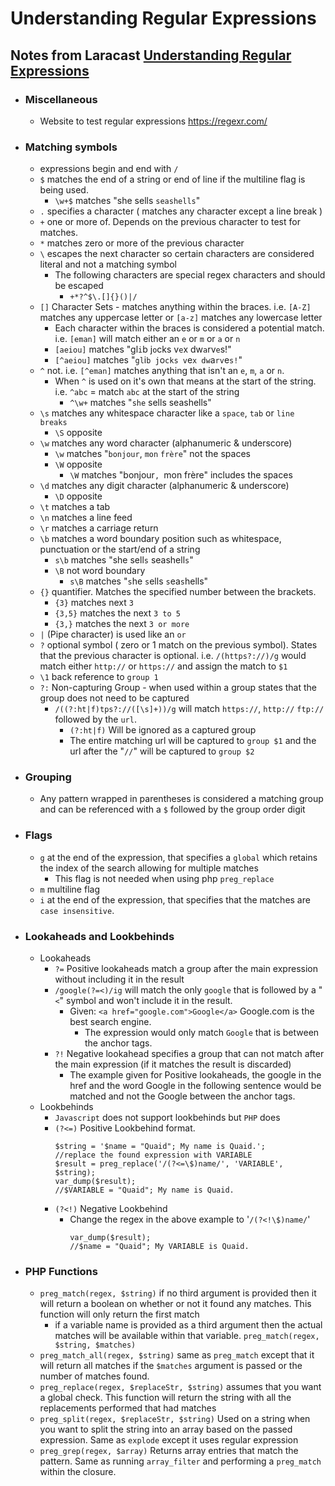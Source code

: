 # Understanding Regular Expressions

## Notes from Laracast [Understanding Regular Expressions](https://laracasts.com/series/understanding-regular-expressions)

* ### Miscellaneous
    * Website to test regular expressions <https://regexr.com/>
* ### Matching symbols
    * expressions begin and end with `/`
    * `$` matches the end of a string or end of line if the multiline flag is being used.
        * `\w+$` matches "she sells `seashells`"
    * `.` specifies a character ( matches any character except a line break )
    * `+` one or more of. Depends on the previous character to test for matches.
    * `*` matches zero or more of the previous character
    * `\` escapes the next character so certain characters are considered literal and not a matching symbol
        * The following characters are special regex characters and should be escaped
            * `+*?^$\.[]{}()|/`
    * `[]` Character Sets - matches anything within the braces. i.e. `[A-Z]` matches any uppercase letter or `[a-z]` matches any lowercase letter
        * Each character within the braces is considered a potential match. i.e. `[eman]` will match either an `e` or `m` or `a` or `n`
        * `[aeiou]` matches "gl`i`b j`o`cks v`e`x dw`a`rv`e`s!"
        * `[^aeiou]` matches "`gl`i`b j`o`cks v`e`x dw`a`rv`e`s!`"
    * `^` not. i.e. `[^eman]` matches anything that isn't an `e`, `m`, `a` or `n`.
        * When `^` is used on it's own that means at the start of the string. i.e. `^abc` = match `abc` at the start of the string
            * `^\w+` matches "`she` sells seashells"
    * `\s` matches any whitespace character like a `space`, `tab` or `line breaks`
        * `\S` opposite
    * `\w` matches any word character (alphanumeric & underscore)
        * `\w` matches "`bonjour`, `mon` `frère`" not the spaces
        * `\W` opposite
            * `\W` matches "bonjour`, `mon frère" includes the spaces
    * `\d` matches any digit character (alphanumeric & underscore)
        * `\D` opposite
    * `\t` matches a tab
    * `\n` matches a line feed
    * `\r` matches a carriage return
    * `\b` matches a word boundary position such as whitespace, punctuation or the start/end of a string
        * `s\b` matches "she sell`s` seashell`s`"
        * `\B` not word boundary
            * `s\B` matches "`s`he `s`ells `s`ea`s`hells"
    * `{}` quantifier. Matches the specified number between the brackets.
        * `{3}` matches next `3`
        * `{3,5}` matches the next `3 to 5`
        * `{3,}` matches the next `3 or more`
    * `|` (Pipe character) is used like an `or`
    * `?` optional symbol ( zero or 1 match on the previous symbol). States that the previous character is optional. i.e. `/(https?://)/g` would match either `http://` or `https://` and assign the match to `$1`
    * `\1` back reference to `group 1`
    * `?:` Non-capturing Group - when used within a group states that the group does not need to be captured
        * `/((?:ht|f)tps?://([\s]+))/g` will match `https://`, `http://` `ftp://` followed by the `url`. 
            * `(?:ht|f)` Will be ignored as a captured group
            * The entire matching url will be captured to `group $1` and the url after the "`//`" will be captured to `group $2`
* ###  Grouping
    * Any pattern wrapped in parentheses is considered a matching group and can be referenced with a `$` followed by the group order digit
* ### Flags
    * `g` at the end of the expression, that specifies a `global` which retains the index of the search allowing for multiple matches
        * This flag is not needed when using php `preg_replace`
    * `m` multiline flag
    * `i` at the end of the expression, that specifies that the matches are `case insensitive`.
* ### Lookaheads and Lookbehinds
    * Lookaheads
        * `?=` Positive lookaheads match a group after the main expression without including it in the result
        * `/google(?=<)/ig` will match the only `google` that is followed by a "`<`" symbol and won't include it in the result.
            * Given: `<a href="google.com">Google</a>` Google.com is the best search engine.
                * The expression would only match `Google` that is between the anchor tags.
        * `?!` Negative lookahead specifies a group that can not match after the main expression (if it matches the result is discarded)
            * The example given for Positive lookaheads, the google in the href and the word Google in the following sentence would be matched and not the Google between the anchor tags.
    * Lookbehinds
        * `Javascript` does not support lookbehinds but `PHP` does
        * `(?<=)` Positive Lookbehind format.
            ```
            $string = '$name = "Quaid"; My name is Quaid.';
            //replace the found expression with VARIABLE
            $result = preg_replace('/(?<=\$)name/', 'VARIABLE', $string);
            var_dump($result);
            //$VARIABLE = "Quaid"; My name is Quaid.
            ```
        * `(?<!)` Negative Lookbehind
            * Change the regex in the above example to '`/(?<!\$)name/`'
                ```
                var_dump($result);
                //$name = "Quaid"; My VARIABLE is Quaid.
                ```
* ### PHP Functions
    * `preg_match(regex, $string)` if no third argument is provided then it will return a boolean on whether or not it found any matches. This function will only return the first match
        * if a variable name is provided as a third argument then the actual matches will be available within that variable. `preg_match(regex, $string, $matches)`
    * `preg_match_all(regex, $string)` same as `preg_match` except that it will return all matches if the `$matches` argument is passed or the number of matches found.
    * `preg_replace(regex, $replaceStr, $string)` assumes that you want a global check. This function will return the string with all the replacements performed that had matches
    * `preg_split(regex, $replaceStr, $string)` Used on a string when you want to split the string into an array based on the passed expression. Same as `explode` except it uses regular expression
    * `preg_grep(regex, $array)` Returns array entries that match the pattern. Same as running `array_filter` and performing a `preg_match` within the closure.
